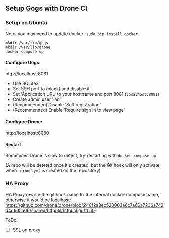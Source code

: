 ## Setup Gogs with Drone CI

### Setup on Ubuntu

Note: you may need to update docker: `sudo pip install docker`
```
mkdir /var/lib/gogs
mkdir /var/lib/drone
docker-compose up
```

#### Configure Gogs:
http://localhost:8081
- Use SQLite3
- Set SSH port to (blank) and disable it.
- Set 'Application URL' to your hostname and port 8081 (`localhost:8081`)
- Create admin user 'ian'
- (Recommended) Disable 'Self registration'
- (Recommended) Enable 'Require sign in to view page'

#### Configure Drone:
http://localhost:8080


#### Restart 
Sometimes Drone is slow to detect, try restarting with `docker-compose up`

(A repo will be deteted once it's created, but the Git hook will only activate when `.drone.yml` is created on the repository)

### HA Proxy
HA Proxy rewrite the git hook name to the internal docker-compose name, otherwise it would be localhost: https://github.com/drone/drone/blob/240f2a8ec520003a6c7a66a7236a742d4d665a06/shared/httputil/httputil.go#L50

ToDo:
- [ ] SSL on proxy
